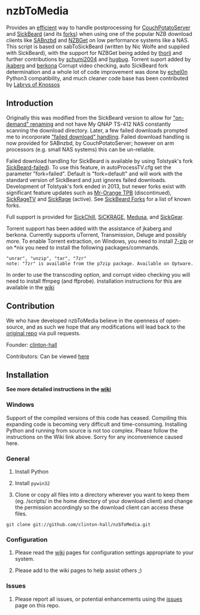 nzbToMedia
==========

Provides an [efficient](https://github.com/clinton-hall/nzbToMedia/wiki/Efficient-on-demand-post-processing) way to handle postprocessing for [CouchPotatoServer](https://couchpota.to/ "CouchPotatoServer") and [SickBeard](http://sickbeard.com/ "SickBeard") (and its [forks](https://github.com/clinton-hall/nzbToMedia/wiki/Failed-Download-Handling-%28FDH%29#sick-beard-and-its-forks))
when using one of the popular NZB download clients like [SABnzbd](http://sabnzbd.org/ "SABnzbd") and [NZBGet](http://nzbget.sourceforge.net/ "NZBGet") on low performance systems like a NAS. 
This script is based on sabToSickBeard (written by Nic Wolfe and supplied with SickBeard), with the support for NZBGet being added by [thorli](https://github.com/thorli "thorli") and further contributions by [schumi2004](https://github.com/schumi2004 "schumi2004") and [hugbug](https://sourceforge.net/apps/phpbb/nzbget/memberlist.php?mode=viewprofile&u=67 "hugbug").
Torrent suport added by [jkaberg](https://github.com/jkaberg "jkaberg") and [berkona](https://github.com/berkona "berkona")
Corrupt video checking, auto SickBeard fork determination and a whole lot of code improvement was done by [echel0n](https://github.com/echel0n "echel0n")
Python3 compatibility, and much cleaner code base has been contributed by [Labrys of Knossos](https://github.com/labrys "Labrys of Knossos")


Introduction
------------
Originally this was modified from the SickBeard version to allow for ["on-demand" renaming](https://github.com/clinton-hall/nzbToMedia/wiki/Efficient-on-demand-post-processing) and not have My QNAP TS-412 NAS constantly scanning the download directory. 
Later, a few failed downloads prompted me to incorporate ["failed download" handling](https://github.com/clinton-hall/nzbToMedia/wiki/Failed-Download-Handling-%28FDH%29).
Failed download handling is now provided for SABnzbd, by CouchPotatoServer; however on arm processors (e.g. small NAS systems) this can be un-reliable.

Failed download handling for SickBeard is available by using Tolstyak's fork [SickBeard-failed](https://github.com/hugepants/Sick-Beard)).
To use this feature, in autoProcessTV.cfg set the parameter "fork=failed". Default is "fork=default" and will work with the standard version of SickBeard and just ignores failed downloads.
Development of Tolstyak's fork ended in 2013, but newer forks exist with significant feature updates such as [Mr-Orange TPB](https://github.com/coach0742/Sick-Beard) (discontinued), [SickRageTV](https://github.com/SiCKRAGETV/SickRage) and [SickRage](https://github.com/SickRage/SickRage) (active). See [SickBeard Forks](https://github.com/clinton-hall/nzbToMedia/wiki/Failed-Download-Handling-%28FDH%29#sick-beard-and-its-forks "SickBeard Forks") for a list of known forks.

Full support is provided for [SickChill](https://github.com/SickChill/SickChill), [SiCKRAGE](https://github.com/SiCKRAGE/SiCKRAGE), [Medusa](https://github.com/pymedusa/Medusa), and [SickGear](https://github.com/SickGear/SickGear).

Torrent support has been added with the assistance of jkaberg and berkona. Currently supports uTorrent, Transmission, Deluge and possibly more.
To enable Torrent extraction, on Windows, you need to install [7-zip](http://www.7-zip.org/ "7-zip") or on *nix you need to install the following packages/commands.
	
	"unrar", "unzip", "tar", "7zr"
	note: "7zr" is available from the p7zip package. Available on Optware.

In order to use the transcoding option, and corrupt video checking you will need to install ffmpeg (and ffprobe).
Installation instructions for this are available in the [wiki](https://github.com/clinton-hall/nzbToMedia/wiki/Transcoder "wiki")
	
Contribution
------------
We who have developed nzbToMedia believe in the openness of open-source, and as such we hope that any modifications will lead back to the [original repo](https://github.com/clinton-hall/nzbToMedia "orignal repo") via pull requests.

Founder: [clinton-hall](https://github.com/clinton-hall "clinton-hall")

Contributors: Can be viewed [here](https://github.com/clinton-hall/nzbToMedia/contributors "here")


Installation
------------

**See more detailed instructions in the [wiki](https://github.com/clinton-hall/nzbToMedia/wiki "wiki")** 

### Windows

Support of the compiled versions of this code has ceased. Compiling this expanding code is becoming very difficult and time-consuming. Installing Python and running from source is not too complex. Please follow the instructions on the Wiki link above.
Sorry for any inconvenience caused here.


### General

1. Install Python

1. Install `pywin32`

1. Clone or copy all files into a directory wherever you want to keep them (eg. /scripts/ in the home directory of your download client) 
   and change the permission accordingly so the download client can access these files.
	
  `git clone git://github.com/clinton-hall/nzbToMedia.git`

### Configuration

1. Please read the [wiki](https://github.com/clinton-hall/nzbToMedia/wiki "wiki") pages for configuration settings appropriate to your system.

2. Please add to the wiki pages to help assist others ;)

### Issues

1. Please report all issues, or potential enhancements using the [issues](https://github.com/clinton-hall/nzbToMedia/issues "issues") page on this repo.
